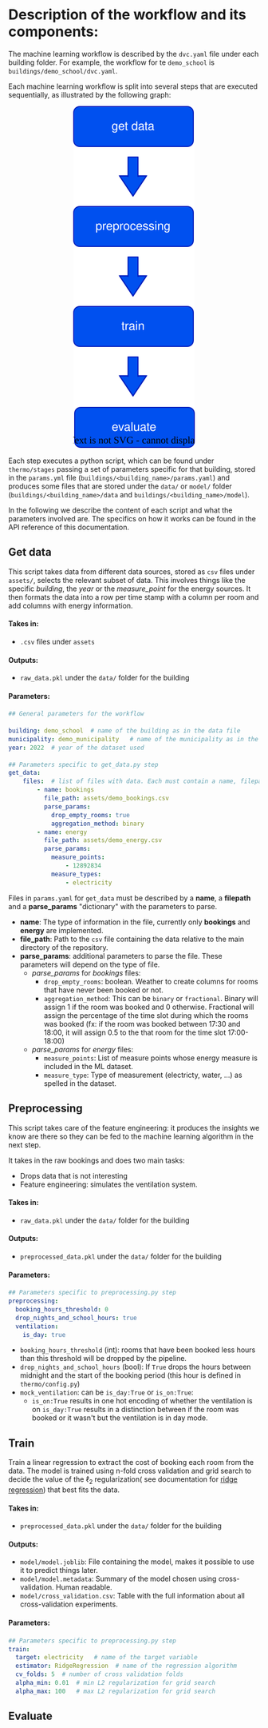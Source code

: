# Description of the workflow and its components:

The machine learning workflow is described by the `dvc.yaml` file under each building folder. For example, the workflow for te `demo_school` is `buildings/demo_school/dvc.yaml`.

Each machine learning workflow is split into several steps that are executed sequentially, as illustrated by the following graph:

<p align="center">
  <img src="../../assets/diagram.drawio.svg" alt="Workflow"/>
</p>

Each step executes a python script, which can be found under `thermo/stages` passing a set of parameters specific for that building, stored in the `params.yml` file (`buildings/<building_name>/params.yaml`) and produces some files that are stored under the `data/` or `model/` folder (`buildings/<building_name>/data` and `buildings/<building_name>/model`).

In the following we describe the content of each script and what the parameters involved are. The specifics on how it works can be found in the API reference of this documentation.

## Get data
This script takes data from different data sources, stored as `csv` files under `assets/`, selects the relevant subset of data.
This involves things like the specific *building*, the *year* or the *measure_point* for the energy sources. It then formats the data into a row per time stamp with a column per room and add columns with energy information.

#### Takes in:
- `.csv` files under `assets`

#### Outputs:
- `raw_data.pkl` under the `data/` folder for the building

#### Parameters:
```yaml
## General parameters for the workflow

building: demo_school  # name of the building as in the data file
municipality: demo_municipality   # name of the municipality as in the data file
year: 2022  # year of the dataset used

## Parameters specific to get_data.py step
get_data:
    files:  # list of files with data. Each must contain a name, filepath and parse_params
        - name: bookings
          file_path: assets/demo_bookings.csv
          parse_params:
            drop_empty_rooms: true
            aggregation_method: binary
        - name: energy
          file_path: assets/demo_energy.csv
          parse_params:
            measure_points:
                - 12892834
            measure_types:
                - electricity
```
Files in `params.yaml` for `get_data` must be described by a **name**, a **filepath** and a **parse_params** "dictionary" with the parameters to parse.

- **name**: The type of information in the file, currently only **bookings** and **energy** are implemented.
- **file_path**: Path to the `csv` file containing the data relative to the main directory of the repository.
- **parse_params**: additional parameters to parse the file. These parameters will depend on the type of file.
    - *parse_params* for *bookings* files:
        - `drop_empty_rooms`: boolean. Weather to create columns for rooms that have never been booked or not.
        - `aggregation_method`: This can be `binary` or `fractional`. Binary will assign 1 if the room was booked and 0 otherwise. Fractional will assign the percentage of the time slot during which the rooms was booked (fx: if the room was booked between 17:30 and 18:00, it will assign 0.5 to the that room for the time slot 17:00-18:00)
    - *parse_params* for *energy* files:
        - `measure_points`: List of measure points whose energy measure is included in the ML dataset.
        - `measure_type`: Type of measurement (electricty, water, ...) as spelled in the dataset.


## Preprocessing
This script takes care of the feature engineering: it produces the insights we know are there so they can be fed to the machine learning algorithm in the next step.

It takes in the raw bookings and does two main tasks:
- Drops data that is not interesting
- Feature engineering: simulates the ventilation system.

#### Takes in:
- `raw_data.pkl` under the `data/` folder for the building

#### Outputs:
- `preprocessed_data.pkl` under the `data/` folder for the building

#### Parameters:
```yaml
## Parameters specific to preprocessing.py step
preprocessing:
  booking_hours_threshold: 0
  drop_nights_and_school_hours: true
  ventilation:
    is_day: true
```

- `booking_hours_threshold` (int): rooms that have been booked less hours than this threshold will be dropped by the pipeline.
- `drop_nights_and_school_hours` (bool): If `True` drops the hours between midnight and the start of the booking period (this hour is defined in `thermo/config.py`)
- `mock_ventilation`: can be `is_day:True` or `is_on:True`:
    - `is_on:True` results in one hot encoding of
    whether the ventilation is on
    `is_day:True` results
    in a distinction between if the room was booked or it wasn't
    but the ventilation is in day mode.

## Train
Train a linear regression to extract the cost of booking each room from the data. The model is trained using n-fold cross validation and grid search to decide the value of the $\ell_2$ regularization( see documentation for [ridge regression](https://scikit-learn.org/stable/modules/generated/sklearn.linear_model.Ridge.html)) that best fits the data.


#### Takes in:
- `preprocessed_data.pkl` under the `data/` folder for the building

#### Outputs:
- `model/model.joblib`: File containing the model, makes it possible to use it to predict things later.
- `model/model.metadata`: Summary of the model chosen using cross-validation. Human readable.
- `model/cross_validation.csv`: Table with the full information about all cross-validation experiments.

#### Parameters:
```yaml
## Parameters specific to preprocessing.py step
train:
  target: electricity   # name of the target variable
  estimator: RidgeRegression  # name of the regression algorithm
  cv_folds: 5  # number of cross validation folds
  alpha_min: 0.01  # min L2 regularization for grid search
  alpha_max: 100   # max L2 regularization for grid search
```

## Evaluate
